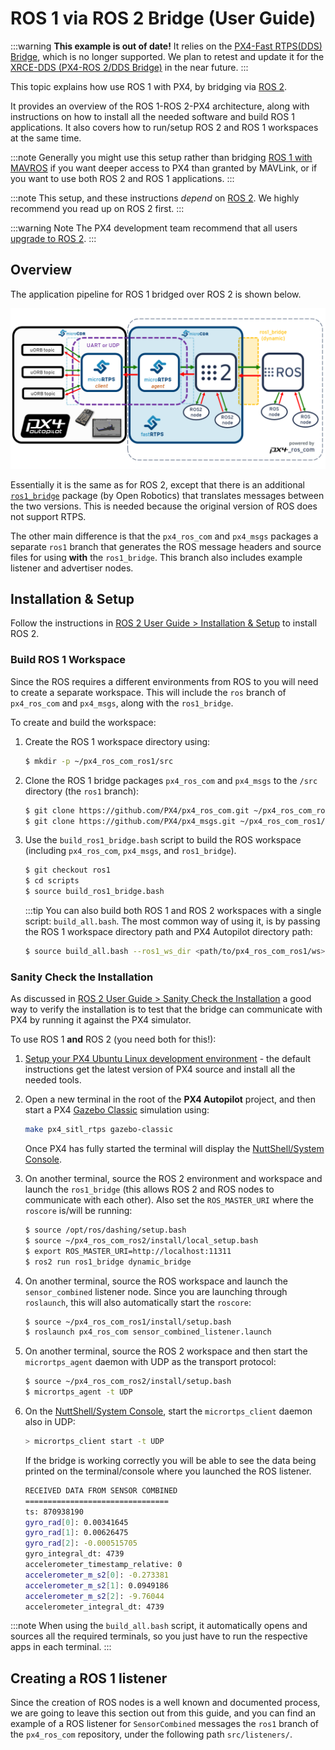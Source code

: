 # ROS 1 via ROS 2 Bridge (User Guide)

:::warning
**This example is out of date!**
It relies on the [PX4-Fast RTPS(DDS) Bridge](/middleware/micrortps.md), which is no longer supported.
We plan to retest and update it for the [XRCE-DDS (PX4-ROS 2/DDS Bridge)](../middleware/xrce_dds.md) in the near future.
:::

This topic explains how use ROS 1 with PX4, by bridging via [ROS 2](../ros/ros2.md).

It provides an overview of the ROS 1-ROS 2-PX4 architecture, along with instructions on how to install all the needed software and build ROS 1 applications.
It also covers how to run/setup ROS 2 and ROS 1 workspaces at the same time.

:::note
Generally you might use this setup rather than bridging [ROS 1 with MAVROS](../ros/ros1.md) if you want deeper access to PX4 than granted by MAVLink, or if you want to use both ROS 2 and ROS 1 applications.
:::

:::note
This setup, and these instructions *depend* on [ROS 2](../ros/ros2.md).
We highly recommend you read up on ROS 2 first.
:::

:::warning Note
The PX4 development team recommend that all users [upgrade to ROS 2](../ros/ros2.md).
:::

## Overview

The application pipeline for ROS 1 bridged over ROS 2 is shown below.

![Architecture with ROS](../../assets/middleware/micrortps/architecture_ros.png)

Essentially it is the same as for ROS 2, except that there is an additional [`ros1_bridge`](https://github.com/ros2/ros1_bridge) package (by Open Robotics) that translates messages between the two versions.
This is needed because the original version of ROS does not support RTPS.

The other main difference is that the `px4_ros_com` and `px4_msgs` packages a separate `ros1` branch that generates the ROS message headers and source files for using **with** the `ros1_bridge`.
This branch also includes example listener and advertiser nodes.


## Installation & Setup

Follow the instructions in [ROS 2 User Guide > Installation & Setup](../ros/ros2_comm.md#installation-setup) to install ROS 2.

### Build ROS 1 Workspace

Since the ROS requires a different environments from ROS to you will need to create a separate workspace.
This will include the `ros` branch of `px4_ros_com` and `px4_msgs`, along with the `ros1_bridge`.

To create and build the workspace:

1. Create the ROS 1 workspace directory using:
   ```sh
   $ mkdir -p ~/px4_ros_com_ros1/src
   ```
1. Clone the ROS 1 bridge packages `px4_ros_com` and `px4_msgs` to the `/src` directory (the `ros1` branch):
   ```sh
   $ git clone https://github.com/PX4/px4_ros_com.git ~/px4_ros_com_ros1/src/px4_ros_com -b ros1 # clones the 'ros1' branch
   $ git clone https://github.com/PX4/px4_msgs.git ~/px4_ros_com_ros1/src/px4_msgs -b ros1
   ```
1. Use the `build_ros1_bridge.bash` script to build the ROS workspace (including `px4_ros_com`, `px4_msgs`, and `ros1_bridge`).
   <!-- we didn't clone `ros1_bridge` ? -->
   ```sh
   $ git checkout ros1
   $ cd scripts
   $ source build_ros1_bridge.bash
   ```
   :::tip
   You can also build both ROS 1 and ROS 2 workspaces with a single script: `build_all.bash`.
   The most common way of using it, is by passing the ROS 1 workspace directory path and PX4 Autopilot directory path:
   ```sh
   $ source build_all.bash --ros1_ws_dir <path/to/px4_ros_com_ros1/ws>
   ```

### Sanity Check the Installation

As discussed in [ROS 2 User Guide > Sanity Check the Installation](../ros/ros2_comm.md#sanity-check-the-installation) a good way to verify the installation is to test that the bridge can communicate with PX4 by running it against the PX4 simulator. 

To use ROS 1 **and** ROS 2 (you need both for this!):

1. [Setup your PX4 Ubuntu Linux development environment](../dev_setup/dev_env_linux_ubuntu.md) - the default instructions get the latest version of PX4 source and install all the needed tools.
1. Open a new terminal in the root of the **PX4 Autopilot** project, and then start a PX4 [Gazebo Classic](../sim_gazebo_classic/README.md) simulation using:

   ```sh
   make px4_sitl_rtps gazebo-classic
   ```

   Once PX4 has fully started the terminal will display the [NuttShell/System Console](../debug/system_console.md).
   
1. On another terminal, source the ROS 2 environment and workspace and launch the `ros1_bridge` (this allows ROS 2 and ROS nodes to communicate with each other).
   Also set the `ROS_MASTER_URI` where the `roscore` is/will be running:
   ```sh
   $ source /opt/ros/dashing/setup.bash
   $ source ~/px4_ros_com_ros2/install/local_setup.bash
   $ export ROS_MASTER_URI=http://localhost:11311
   $ ros2 run ros1_bridge dynamic_bridge
   ```

1. On another terminal, source the ROS workspace and launch the `sensor_combined` listener node.
   Since you are launching through `roslaunch`, this will also automatically start the `roscore`:
   ```sh
   $ source ~/px4_ros_com_ros1/install/setup.bash
   $ roslaunch px4_ros_com sensor_combined_listener.launch
   ```

1. On another terminal, source the ROS 2 workspace and then start the `micrortps_agent` daemon with UDP as the transport protocol:
   ```sh
   $ source ~/px4_ros_com_ros2/install/setup.bash
   $ micrortps_agent -t UDP
   ```

1. On the [NuttShell/System Console](../debug/system_console.md), start the `micrortps_client` daemon also in UDP:
   ```sh
   > micrortps_client start -t UDP
   ```

   If the bridge is working correctly you will be able to see the data being printed on the terminal/console where you launched the ROS listener.
   ```sh
   RECEIVED DATA FROM SENSOR COMBINED
   ================================
   ts: 870938190
   gyro_rad[0]: 0.00341645
   gyro_rad[1]: 0.00626475
   gyro_rad[2]: -0.000515705
   gyro_integral_dt: 4739
   accelerometer_timestamp_relative: 0
   accelerometer_m_s2[0]: -0.273381
   accelerometer_m_s2[1]: 0.0949186
   accelerometer_m_s2[2]: -9.76044
   accelerometer_integral_dt: 4739
   ```

:::note
When using the `build_all.bash` script, it automatically opens and sources all the required terminals, so you just have to run the respective apps in each terminal.
:::

## Creating a ROS 1 listener

Since the creation of ROS nodes is a well known and documented process, we are going to leave this section out from this guide, and you can find an example of a ROS listener for `SensorCombined` messages the `ros1` branch of the `px4_ros_com` repository, under the following path `src/listeners/`.

